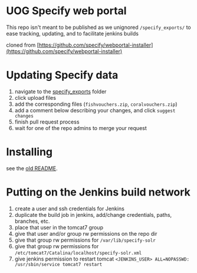 # UOG Specify web portal

This repo isn't meant to be published as we unignored `/specify_exports/` to ease tracking, updating, and to facilitate jenkins builds  

cloned from [https://github.com/specify/webportal-installer](https://github.com/specify/webportal-installer)  

# Updating Specify data

1. navigate to the [specify_exports](https://github.com/OIT-UOG/specify-webportal-installer/tree/master/specify_exports) folder
2. click upload files
3. add the corresponding files (`fishvouchers.zip`, `coralvouchers.zip`)
4. add a comment below describing your changes, and click `suggest changes`
5. finish pull request process
6. wait for one of the repo admins to merge your request

# Installing

see the [old README](oldREADME.md).

# Putting on the Jenkins build network

1. create a user and ssh credentials for Jenkins
1. duplicate the build job in jenkins, add/change credentials, paths, branches, etc.
1. place that user in the tomcat7 group
1. give that user and/or group rw permissions on the repo dir
1. give that group rw permissions for `/var/lib/specify-solr`
1. give that group rw permissions for `/etc/tomcat7/Catalina/localhost/specify-solr.xml`
1. give jenkins permission to restart tomcat `<JENKINS_USER> ALL=NOPASSWD: /usr/sbin/service tomcat7 restart`
